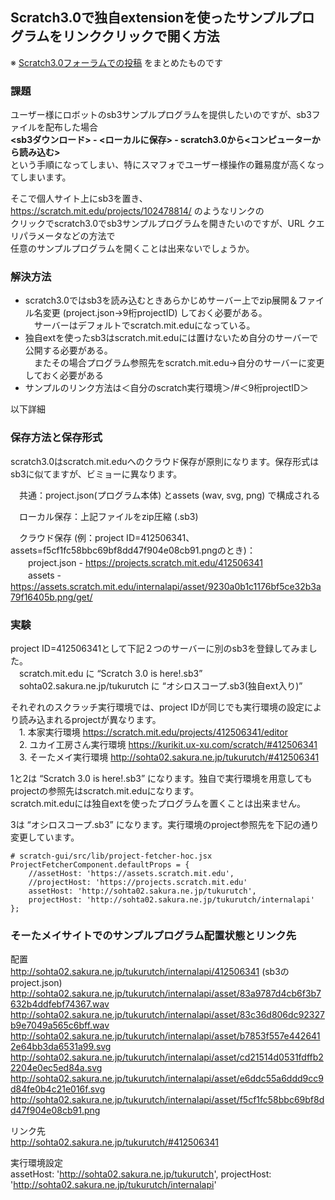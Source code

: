 ## Scratch3.0で独自extensionを使ったサンプルプログラムをリンククリックで開く方法

※ [Scratch3.0フォーラムでの投稿](https://scratch.mit.edu/discuss/topic/337226/?page=2#post-4236202) をまとめたものです

### 課題
ユーザー様にロボットのsb3サンプルプログラムを提供したいのですが、sb3ファイルを配布した場合  
**<sb3ダウンロード> - <ローカルに保存> - scratch3.0から<コンピューターから読み込む>**   
という手順になってしまい、特にスマフォでユーザー様操作の難易度が高くなってしまいます。  

そこで個人サイト上にsb3を置き、https://scratch.mit.edu/projects/102478814/ のようなリンクの  
クリックでscratch3.0でsb3サンプルプログラムを開きたいのですが、URL クエリパラメータなどの方法で  
任意のサンプルプログラムを開くことは出来ないでしょうか。  

### 解決方法
- scratch3.0ではsb3を読み込むときあらかじめサーバー上でzip展開＆ファイル名変更 (project.json→9桁projectID) しておく必要がある。  
　サーバーはデフォルトでscratch.mit.eduになっている。  
- 独自extを使ったsb3はscratch.mit.eduには置けないため自分のサーバーで公開する必要がある。  
　またその場合プログラム参照先をscratch.mit.edu→自分のサーバーに変更しておく必要がある  
- サンプルのリンク方法は＜自分のscratch実行環境＞/#＜9桁projectID＞  

以下詳細

### 保存方法と保存形式
scratch3.0はscratch.mit.eduへのクラウド保存が原則になります。保存形式はsb3に似てますが、ビミョーに異なります。

　共通：project.json(プログラム本体) とassets (wav, svg, png) で構成される

　ローカル保存：上記ファイルをzip圧縮 (.sb3)

　クラウド保存 (例：project ID=412506341、assets=f5cf1fc58bbc69bf8dd47f904e08cb91.pngのとき)：  
　　project.json - https://projects.scratch.mit.edu/412506341  
　　assets - https://assets.scratch.mit.edu/internalapi/asset/9230a0b1c1176bf5ce32b3a79f16405b.png/get/  

### 実験
project ID=412506341として下記２つのサーバーに別のsb3を登録してみました。  
　scratch.mit.edu に “Scratch 3.0 is here!.sb3”  
　sohta02.sakura.ne.jp/tukurutch に “オシロスコープ.sb3(独自ext入り)”  

それぞれのスクラッチ実行環境では、project IDが同じでも実行環境の設定により読み込まれるprojectが異なります。  
　1. 本家実行環境 https://scratch.mit.edu/projects/412506341/editor  
　2. ユカイ工房さん実行環境 https://kurikit.ux-xu.com/scratch/#412506341  
　3. そーたメイ実行環境 http://sohta02.sakura.ne.jp/tukurutch/#412506341  

1と2は “Scratch 3.0 is here!.sb3” になります。独自で実行環境を用意してもprojectの参照先はscratch.mit.eduになります。  
scratch.mit.eduには独自extを使ったプログラムを置くことは出来ません。  
 
3は “オシロスコープ.sb3” になります。実行環境のproject参照先を下記の通り変更しています。  

    # scratch-gui/src/lib/project-fetcher-hoc.jsx
    ProjectFetcherComponent.defaultProps = {  
        //assetHost: 'https://assets.scratch.mit.edu',  
        //projectHost: 'https://projects.scratch.mit.edu'  
        assetHost: 'http://sohta02.sakura.ne.jp/tukurutch',  
        projectHost: 'http://sohta02.sakura.ne.jp/tukurutch/internalapi'  
    };  

### そーたメイサイトでのサンプルプログラム配置状態とリンク先
配置  
http://sohta02.sakura.ne.jp/tukurutch/internalapi/412506341 (sb3のproject.json)
http://sohta02.sakura.ne.jp/tukurutch/internalapi/asset/83a9787d4cb6f3b7632b4ddfebf74367.wav
http://sohta02.sakura.ne.jp/tukurutch/internalapi/asset/83c36d806dc92327b9e7049a565c6bff.wav
http://sohta02.sakura.ne.jp/tukurutch/internalapi/asset/b7853f557e4426412e64bb3da6531a99.svg
http://sohta02.sakura.ne.jp/tukurutch/internalapi/asset/cd21514d0531fdffb22204e0ec5ed84a.svg
http://sohta02.sakura.ne.jp/tukurutch/internalapi/asset/e6ddc55a6ddd9cc9d84fe0b4c21e016f.svg
http://sohta02.sakura.ne.jp/tukurutch/internalapi/asset/f5cf1fc58bbc69bf8dd47f904e08cb91.png

リンク先  
http://sohta02.sakura.ne.jp/tukurutch/#412506341

実行環境設定  
assetHost: 'http://sohta02.sakura.ne.jp/tukurutch',
projectHost: 'http://sohta02.sakura.ne.jp/tukurutch/internalapi'
